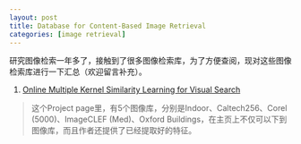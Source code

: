 ```yaml
---
layout: post
title: Database for Content-Based Image Retrieval
categories: [image retrieval]
---
```


研究图像检索一年多了，接触到了很多图像检索库，为了方便查阅，现对这些图像检索库进行一下汇总（欢迎留言补充）。

1. [Online Multiple Kernel Similarity Learning for Visual Search](http://omks.stevenhoi.org/)

> 这个Project page里，有5个图像库，分别是Indoor、Caltech256、Corel (5000)、ImageCLEF (Med)、Oxford Buildings，在主页上不仅可以下到图像库，而且作者还提供了已经提取好的特征。






